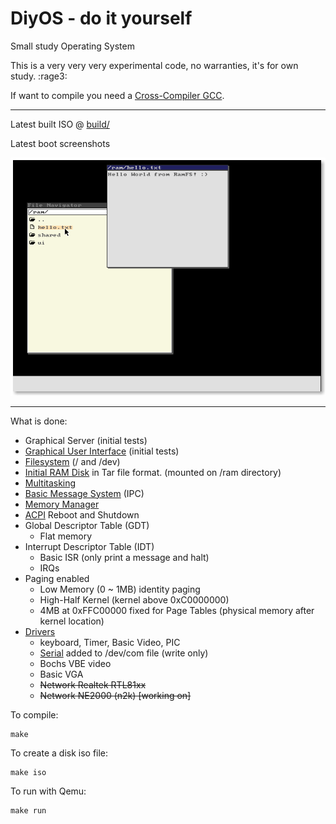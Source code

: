 # DiyOS - do it yourself
Small study Operating System

This is a very very very experimental code, no warranties, it's for own study. :rage3:

If want to compile you need a [Cross-Compiler GCC](https://wiki.osdev.org/GCC_Cross-Compiler).

---
Latest built ISO @ [build/](build/)

Latest boot screenshots

![Testing GUI Screenshot](build/screenshot_gui.png)

---

What is done:
* Graphical Server (initial tests)
* [Graphical User Interface](gui/) (initial tests)
* [Filesystem](kernel/filesystem) (/ and /dev)
* [Initial RAM Disk](kernel/filesystem/ramfs.c) in Tar file format. (mounted on /ram directory)
* [Multitasking](kernel/task.c)
* [Basic Message System](kernel/message.c) (IPC)
* [Memory Manager](kernel/memory/mm.c)
* [ACPI](kernel/devices/acpi.c) Reboot and Shutdown
* Global Descriptor Table (GDT)
  * Flat memory
* Interrupt Descriptor Table (IDT)
  * Basic ISR (only print a message and halt)
  * IRQs
* Paging enabled
  * Low Memory (0 ~ 1MB) identity paging
  * High-Half Kernel (kernel above 0xC0000000)
  * 4MB at 0xFFC00000 fixed for Page Tables (physical memory after kernel location)
* [Drivers](drivers/)
  * keyboard, Timer, Basic Video, PIC
  * [Serial](drivers/serial.c) added to /dev/com file (write only)
  * Bochs VBE video
  * Basic VGA
  * ~~Network Realtek RTL81xx~~
  * ~~Network NE2000 (n2k) [working on]~~

To  compile:
```
make
```
To create a disk iso file:
```
make iso
```
To run with Qemu:
```
make run
```
